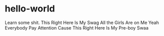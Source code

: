 # hello-world
Learn some shit.
This
Right Here
Is My Swag
All the Girls
Are on Me Yeah
Everybody
Pay Attention
Cause This
Right Here
Is My
Pre-boy Swaa

